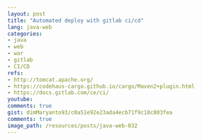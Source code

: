 ```yaml
---
layout: post
title: "Automated deploy with gitlab ci/cd"
lang: java-web
categories:
- java
- web
- war
- gitlab
- CI/CD
refs: 
- http://tomcat.apache.org/
- https://codehaus-cargo.github.io/cargo/Maven2+plugin.html
- https://docs.gitlab.com/ce/ci/
youtube: 
comments: true
gist: dimMaryanto93/c0a51e92e23ada4ecb71f9c18c803fea
comments: true
image_path: /resources/posts/java-web-032
---
```


